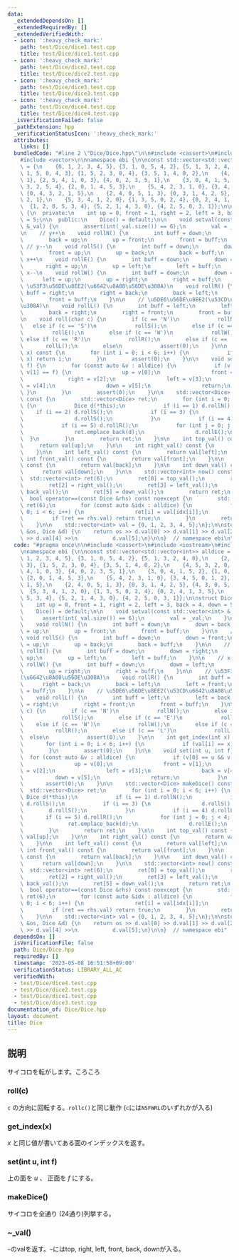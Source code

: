 ```yaml
---
data:
  _extendedDependsOn: []
  _extendedRequiredBy: []
  _extendedVerifiedWith:
  - icon: ':heavy_check_mark:'
    path: test/Dice/dice1.test.cpp
    title: test/Dice/dice1.test.cpp
  - icon: ':heavy_check_mark:'
    path: test/Dice/dice2.test.cpp
    title: test/Dice/dice2.test.cpp
  - icon: ':heavy_check_mark:'
    path: test/Dice/dice3.test.cpp
    title: test/Dice/dice3.test.cpp
  - icon: ':heavy_check_mark:'
    path: test/Dice/dice4.test.cpp
    title: test/Dice/dice4.test.cpp
  _isVerificationFailed: false
  _pathExtension: hpp
  _verificationStatusIcon: ':heavy_check_mark:'
  attributes:
    links: []
  bundledCode: "#line 2 \"Dice/Dice.hpp\"\n\n#include <cassert>\n#include <iostream>\n\
    #include <vector>\n\nnamespace ebi {\n\nconst std::vector<std::vector<int>> alldice\
    \ = {\n    {0, 1, 2, 3, 4, 5}, {3, 1, 0, 5, 4, 2}, {5, 1, 3, 2, 4, 0},\n    {2,\
    \ 1, 5, 0, 4, 3}, {1, 5, 2, 3, 0, 4}, {3, 5, 1, 4, 0, 2},\n    {4, 5, 3, 2, 0,\
    \ 1}, {2, 5, 4, 1, 0, 3}, {4, 0, 2, 3, 5, 1},\n    {3, 0, 4, 1, 5, 2}, {1, 0,\
    \ 3, 2, 5, 4}, {2, 0, 1, 4, 5, 3},\n    {5, 4, 2, 3, 1, 0}, {3, 4, 5, 0, 1, 2},\
    \ {0, 4, 3, 2, 1, 5},\n    {2, 4, 0, 5, 1, 3}, {0, 3, 1, 4, 2, 5}, {4, 3, 0, 5,\
    \ 2, 1},\n    {5, 3, 4, 1, 2, 0}, {1, 3, 5, 0, 2, 4}, {0, 2, 4, 1, 3, 5},\n  \
    \  {1, 2, 0, 5, 3, 4}, {5, 2, 1, 4, 3, 0}, {4, 2, 5, 0, 3, 1}};\n\nstruct Dice\
    \ {\n  private:\n    int up = 0, front = 1, right = 2, left = 3, back = 4, down\
    \ = 5;\n\n  public:\n    Dice() = default;\n\n    void setval(const std::vector<int>\
    \ &_val) {\n        assert(int(_val.size()) == 6);\n        val = _val;\n    }\n\
    \n    // y++\n    void rollN() {\n        int buff = down;\n        down = back;\n\
    \        back = up;\n        up = front;\n        front = buff;\n    }\n\n   \
    \ // y--\n    void rollS() {\n        int buff = down;\n        down = front;\n\
    \        front = up;\n        up = back;\n        back = buff;\n    }\n\n    //\
    \ x++\n    void rollE() {\n        int buff = down;\n        down = right;\n \
    \       right = up;\n        up = left;\n        left = buff;\n    }\n\n    //\
    \ x--\n    void rollW() {\n        int buff = down;\n        down = left;\n  \
    \      left = up;\n        up = right;\n        right = buff;\n    }\n\n    //\
    \ \u53F3\u56DE\u8EE2(\u6642\u8A08\u56DE\u308A)\n    void rollR() {\n        int\
    \ buff = right;\n        right = back;\n        back = left;\n        left = front;\n\
    \        front = buff;\n    }\n\n    // \u5DE6\u56DE\u8EE2(\u53CD\u6642\u8A08\u56DE\
    \u308A)\n    void rollL() {\n        int buff = left;\n        left = back;\n\
    \        back = right;\n        right = front;\n        front = buff;\n    }\n\
    \n    void roll(char c) {\n        if (c == 'N')\n            rollN();\n     \
    \   else if (c == 'S')\n            rollS();\n        else if (c == 'E')\n   \
    \         rollE();\n        else if (c == 'W')\n            rollW();\n       \
    \ else if (c == 'R')\n            rollR();\n        else if (c == 'L')\n     \
    \       rollL();\n        else\n            assert(0);\n    }\n\n    int get_index(int\
    \ x) const {\n        for (int i = 0; i < 6; i++) {\n            if (val[i] ==\
    \ x) return i;\n        }\n        assert(0);\n    }\n\n    void set(int u, int\
    \ f) {\n        for (const auto &v : alldice) {\n            if (v[0] == u &&\
    \ v[1] == f) {\n                up = v[0];\n                front = v[1];\n  \
    \              right = v[2];\n                left = v[3];\n                back\
    \ = v[4];\n                down = v[5];\n                return;\n           \
    \ }\n        }\n        assert(0);\n    }\n\n    std::vector<Dice> makeDice()\
    \ const {\n        std::vector<Dice> ret;\n        for (int i = 0; i < 6; i++)\
    \ {\n            Dice d(*this);\n            if (i == 1) d.rollN();\n        \
    \    if (i == 2) d.rollS();\n            if (i == 3) {\n                d.rollS();\n\
    \                d.rollS();\n            }\n            if (i == 4) d.rollL();\n\
    \            if (i == 5) d.rollR();\n            for (int j = 0; j < 4; j++) {\n\
    \                ret.emplace_back(d);\n                d.rollE();\n          \
    \  }\n        }\n        return ret;\n    }\n\n    int top_val() const {\n   \
    \     return val[up];\n    }\n\n    int right_val() const {\n        return val[right];\n\
    \    }\n\n    int left_val() const {\n        return val[left];\n    }\n\n   \
    \ int front_val() const {\n        return val[front];\n    }\n\n    int back_val()\
    \ const {\n        return val[back];\n    }\n\n    int down_val() const {\n  \
    \      return val[down];\n    }\n\n    std::vector<int> now() const {\n      \
    \  std::vector<int> ret(6);\n        ret[0] = top_val();\n        ret[1] = front_val();\n\
    \        ret[2] = right_val();\n        ret[3] = left_val();\n        ret[4] =\
    \ back_val();\n        ret[5] = down_val();\n        return ret;\n    }\n\n  \
    \  bool operator==(const Dice &rhs) const noexcept {\n        std::vector<int>\
    \ ret(6);\n        for (const auto &idx : alldice) {\n            for (int i =\
    \ 0; i < 6; i++) {\n                ret[i] = val[idx[i]];\n            }\n   \
    \         if (ret == rhs.val) return true;\n        }\n        return false;\n\
    \    }\n\n    std::vector<int> val = {0, 1, 2, 3, 4, 5};\n};\n\nstd::istream &operator>>(std::istream\
    \ &os, Dice &d) {\n    return os >> d.val[0] >> d.val[1] >> d.val[2] >> d.val[3]\
    \ >> d.val[4] >>\n           d.val[5];\n}\n\n}  // namespace ebi\n"
  code: "#pragma once\n\n#include <cassert>\n#include <iostream>\n#include <vector>\n\
    \nnamespace ebi {\n\nconst std::vector<std::vector<int>> alldice = {\n    {0,\
    \ 1, 2, 3, 4, 5}, {3, 1, 0, 5, 4, 2}, {5, 1, 3, 2, 4, 0},\n    {2, 1, 5, 0, 4,\
    \ 3}, {1, 5, 2, 3, 0, 4}, {3, 5, 1, 4, 0, 2},\n    {4, 5, 3, 2, 0, 1}, {2, 5,\
    \ 4, 1, 0, 3}, {4, 0, 2, 3, 5, 1},\n    {3, 0, 4, 1, 5, 2}, {1, 0, 3, 2, 5, 4},\
    \ {2, 0, 1, 4, 5, 3},\n    {5, 4, 2, 3, 1, 0}, {3, 4, 5, 0, 1, 2}, {0, 4, 3, 2,\
    \ 1, 5},\n    {2, 4, 0, 5, 1, 3}, {0, 3, 1, 4, 2, 5}, {4, 3, 0, 5, 2, 1},\n  \
    \  {5, 3, 4, 1, 2, 0}, {1, 3, 5, 0, 2, 4}, {0, 2, 4, 1, 3, 5},\n    {1, 2, 0,\
    \ 5, 3, 4}, {5, 2, 1, 4, 3, 0}, {4, 2, 5, 0, 3, 1}};\n\nstruct Dice {\n  private:\n\
    \    int up = 0, front = 1, right = 2, left = 3, back = 4, down = 5;\n\n  public:\n\
    \    Dice() = default;\n\n    void setval(const std::vector<int> &_val) {\n  \
    \      assert(int(_val.size()) == 6);\n        val = _val;\n    }\n\n    // y++\n\
    \    void rollN() {\n        int buff = down;\n        down = back;\n        back\
    \ = up;\n        up = front;\n        front = buff;\n    }\n\n    // y--\n   \
    \ void rollS() {\n        int buff = down;\n        down = front;\n        front\
    \ = up;\n        up = back;\n        back = buff;\n    }\n\n    // x++\n    void\
    \ rollE() {\n        int buff = down;\n        down = right;\n        right =\
    \ up;\n        up = left;\n        left = buff;\n    }\n\n    // x--\n    void\
    \ rollW() {\n        int buff = down;\n        down = left;\n        left = up;\n\
    \        up = right;\n        right = buff;\n    }\n\n    // \u53F3\u56DE\u8EE2\
    (\u6642\u8A08\u56DE\u308A)\n    void rollR() {\n        int buff = right;\n  \
    \      right = back;\n        back = left;\n        left = front;\n        front\
    \ = buff;\n    }\n\n    // \u5DE6\u56DE\u8EE2(\u53CD\u6642\u8A08\u56DE\u308A)\n\
    \    void rollL() {\n        int buff = left;\n        left = back;\n        back\
    \ = right;\n        right = front;\n        front = buff;\n    }\n\n    void roll(char\
    \ c) {\n        if (c == 'N')\n            rollN();\n        else if (c == 'S')\n\
    \            rollS();\n        else if (c == 'E')\n            rollE();\n    \
    \    else if (c == 'W')\n            rollW();\n        else if (c == 'R')\n  \
    \          rollR();\n        else if (c == 'L')\n            rollL();\n      \
    \  else\n            assert(0);\n    }\n\n    int get_index(int x) const {\n \
    \       for (int i = 0; i < 6; i++) {\n            if (val[i] == x) return i;\n\
    \        }\n        assert(0);\n    }\n\n    void set(int u, int f) {\n      \
    \  for (const auto &v : alldice) {\n            if (v[0] == u && v[1] == f) {\n\
    \                up = v[0];\n                front = v[1];\n                right\
    \ = v[2];\n                left = v[3];\n                back = v[4];\n      \
    \          down = v[5];\n                return;\n            }\n        }\n \
    \       assert(0);\n    }\n\n    std::vector<Dice> makeDice() const {\n      \
    \  std::vector<Dice> ret;\n        for (int i = 0; i < 6; i++) {\n           \
    \ Dice d(*this);\n            if (i == 1) d.rollN();\n            if (i == 2)\
    \ d.rollS();\n            if (i == 3) {\n                d.rollS();\n        \
    \        d.rollS();\n            }\n            if (i == 4) d.rollL();\n     \
    \       if (i == 5) d.rollR();\n            for (int j = 0; j < 4; j++) {\n  \
    \              ret.emplace_back(d);\n                d.rollE();\n            }\n\
    \        }\n        return ret;\n    }\n\n    int top_val() const {\n        return\
    \ val[up];\n    }\n\n    int right_val() const {\n        return val[right];\n\
    \    }\n\n    int left_val() const {\n        return val[left];\n    }\n\n   \
    \ int front_val() const {\n        return val[front];\n    }\n\n    int back_val()\
    \ const {\n        return val[back];\n    }\n\n    int down_val() const {\n  \
    \      return val[down];\n    }\n\n    std::vector<int> now() const {\n      \
    \  std::vector<int> ret(6);\n        ret[0] = top_val();\n        ret[1] = front_val();\n\
    \        ret[2] = right_val();\n        ret[3] = left_val();\n        ret[4] =\
    \ back_val();\n        ret[5] = down_val();\n        return ret;\n    }\n\n  \
    \  bool operator==(const Dice &rhs) const noexcept {\n        std::vector<int>\
    \ ret(6);\n        for (const auto &idx : alldice) {\n            for (int i =\
    \ 0; i < 6; i++) {\n                ret[i] = val[idx[i]];\n            }\n   \
    \         if (ret == rhs.val) return true;\n        }\n        return false;\n\
    \    }\n\n    std::vector<int> val = {0, 1, 2, 3, 4, 5};\n};\n\nstd::istream &operator>>(std::istream\
    \ &os, Dice &d) {\n    return os >> d.val[0] >> d.val[1] >> d.val[2] >> d.val[3]\
    \ >> d.val[4] >>\n           d.val[5];\n}\n\n}  // namespace ebi"
  dependsOn: []
  isVerificationFile: false
  path: Dice/Dice.hpp
  requiredBy: []
  timestamp: '2023-05-08 16:51:58+09:00'
  verificationStatus: LIBRARY_ALL_AC
  verifiedWith:
  - test/Dice/dice4.test.cpp
  - test/Dice/dice2.test.cpp
  - test/Dice/dice1.test.cpp
  - test/Dice/dice3.test.cpp
documentation_of: Dice/Dice.hpp
layout: document
title: Dice
---
```


## 説明

サイコロを転がします。ころころ

### roll(c)

`c` の方向に回転する。`rollc()`と同じ動作 (`c`には`NSFWRL`のいずれかが入る)

### get_index(x)

$x$ と同じ値が書いてある面のインデックスを返す。

### set(int u, int f)

上の面を $u$ 、 正面を $f$ にする。

### makeDice()

サイコロを全通り (24通り)列挙する。

### ~_val()

`~`のvalを返す。`~`にはtop, right, left, front, back, downが入る。